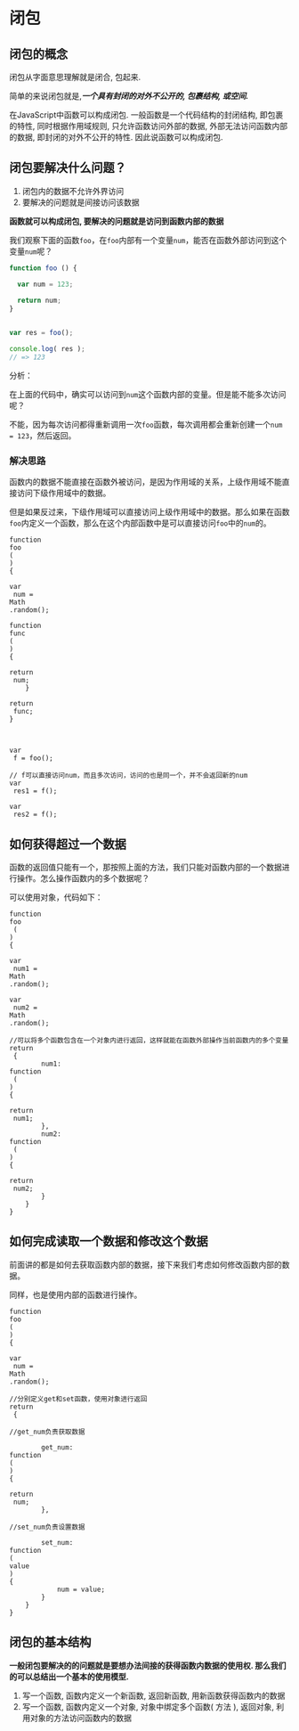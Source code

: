 # 闭包

## 闭包的概念 <a id="&#x95ED;&#x5305;&#x7684;&#x6982;&#x5FF5;"></a>

闭包从字面意思理解就是闭合, 包起来.

简单的来说闭包就是,_**一个具有封闭的对外不公开的, 包裹结构, 或空间.**_

在JavaScript中函数可以构成闭包. 一般函数是一个代码结构的封闭结构, 即包裹的特性, 同时根据作用域规则, 只允许函数访问外部的数据, 外部无法访问函数内部的数据, 即封闭的对外不公开的特性. 因此说函数可以构成闭包.

## 闭包要解决什么问题？ <a id="&#x95ED;&#x5305;&#x8981;&#x89E3;&#x51B3;&#x4EC0;&#x4E48;&#x95EE;&#x9898;&#xFF1F;"></a>

1. 闭包内的数据不允许外界访问
2. 要解决的问题就是间接访问该数据

**函数就可以构成闭包, 要解决的问题就是访问到函数内部的数据**

我们观察下面的函数`foo`，在`foo`内部有一个变量`num`，能否在函数外部访问到这个变量`num`呢？

```javascript
function foo () {

  var num = 123;
  
  return num;
}


var res = foo();

console.log( res ); 
// => 123
```

分析：

在上面的代码中，确实可以访问到`num`这个函数内部的变量。但是能不能多次访问呢？

不能，因为每次访问都得重新调用一次`foo`函数，每次调用都会重新创建一个`num = 123`，然后返回。

### 解决思路 <a id="&#x89E3;&#x51B3;&#x601D;&#x8DEF;"></a>

函数内的数据不能直接在函数外被访问，是因为作用域的关系，上级作用域不能直接访问下级作用域中的数据。

但是如果反过来，下级作用域可以直接访问上级作用域中的数据。那么如果在函数`foo`内定义一个函数，那么在这个内部函数中是可以直接访问`foo`中的`num`的。

```text
function
foo
(
) 
{

var
 num = 
Math
.random();    

function
func
(
) 
{

return
 num;    
    }

return
 func;
}



var
 f = foo();

// f可以直接访问num，而且多次访问，访问的也是同一个，并不会返回新的num
var
 res1 = f();

var
 res2 = f();
```

## 如何获得超过一个数据 <a id="&#x5982;&#x4F55;&#x83B7;&#x5F97;&#x8D85;&#x8FC7;&#x4E00;&#x4E2A;&#x6570;&#x636E;"></a>

函数的返回值只能有一个，那按照上面的方法，我们只能对函数内部的一个数据进行操作。怎么操作函数内的多个数据呢？

可以使用对象，代码如下：

```text
function
foo
 (
) 
{

var
 num1 = 
Math
.random();

var
 num2 = 
Math
.random();

//可以将多个函数包含在一个对象内进行返回，这样就能在函数外部操作当前函数内的多个变量
return
 {
        num1: 
function
 (
) 
{

return
 num1;
        },
        num2: 
function
 (
) 
{

return
 num2;
        }
    }
}
```

## 如何完成读取一个数据和修改这个数据 <a id="&#x5982;&#x4F55;&#x5B8C;&#x6210;&#x8BFB;&#x53D6;&#x4E00;&#x4E2A;&#x6570;&#x636E;&#x548C;&#x4FEE;&#x6539;&#x8FD9;&#x4E2A;&#x6570;&#x636E;"></a>

前面讲的都是如何去获取函数内部的数据，接下来我们考虑如何修改函数内部的数据。

同样，也是使用内部的函数进行操作。

```text
function
foo
(
) 
{

var
 num = 
Math
.random();

//分别定义get和set函数，使用对象进行返回
return
 {

//get_num负责获取数据

        get_num: 
function
(
) 
{    

return
 num;
        },

//set_num负责设置数据

        set_num: 
function
(
value
) 
{
            num = value;
        }
    }
}
```

## 闭包的基本结构 <a id="&#x95ED;&#x5305;&#x7684;&#x57FA;&#x672C;&#x7ED3;&#x6784;"></a>

**一般闭包要解决的的问题就是要想办法间接的获得函数内数据的使用权. 那么我们的可以总结出一个基本的使用模型.**

1. 写一个函数, 函数内定义一个新函数, 返回新函数, 用新函数获得函数内的数据
2. 写一个函数, 函数内定义一个对象, 对象中绑定多个函数\( 方法 \), 返回对象, 利用对象的方法访问函数内的数据

